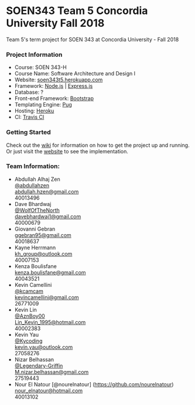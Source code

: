 # SOEN343 Team 5 Concordia University Fall 2018
Team 5's term project for SOEN 343 at Concordia University - Fall 2018

### Project Information
- Course: SOEN 343-H  
- Course Name: Software Architecture and Design I   
- Website: [soen343t5.herokuapp.com](https://soen343t5.herokuapp.com)  
- Framework: [Node.js](https://nodejs.org/en/) | [Express.js](https://expressjs.com)
- Database: ?
- Front-end Framework: [Bootstrap](https://getbootstrap.com)
- Templating Engine: [Pug](https://pugjs.org/)
- Hosting: [Heroku](https://www.heroku.com)  
- CI: [Travis CI](https://travis-ci.com)   

### Getting Started
Check out the [wiki](https://github.com/AznBoy00/soen343team5/wiki/Getting-Started) for information on how to get the project up and running. Or just visit the [website](https://soen343t5.herokuapp.com) to see the implementation.  

### Team Information:
- Abdullah Alhaj Zen  
  [@abdullahzen](https://github.com/abdullahzen)  
  abdullah.hzen@gmail.com  
  40013496  
- Dave Bhardwaj  
  [@WolfOfTheNorth](https://github.com/WolfOfTheNorth)  
  davebhardwaj1@gmail.com  
  40000679  
- Giovanni Gebran  
  ggebran95@gmail.com  
  40018637  
- Kayne Herrmann  
  kh_group@outlook.com  
  40007153  
- Kenza Boulisfane  
  kenza.boulisfane@gmail.com  
  40043521  
- Kevin Camellini  
  [@kcamcam](https://github.com/kcamcam)  
  kevincamellini@gmail.com  
  26771009  
- Kevin Lin  
  [@AznBoy00](https://github.com/AznBoy00)  
  Lin_Kevin_1995@hotmail.com  
  40002383  
- Kevin Yau  
  [@Kycoding](https://github.com/Kycoding)  
  kevin.yau@outlook.com  
  27058276  
- Nizar Belhassan  
  [@Legendary-Griffin](https://github.com/Legendary-Griffin)  
  M.nizar.belhassan@gmail.com  
  27519443  
- Nour El Natour
  [@nourelnatour] (https://github.com/nourelnatour)
  nour_elnatour@hotmail.com  
  40013102  
